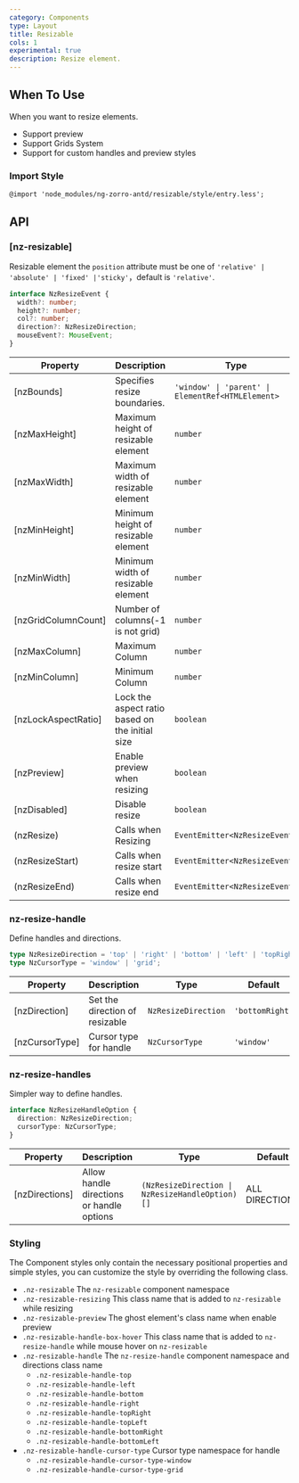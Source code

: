 ```yaml
---
category: Components
type: Layout
title: Resizable
cols: 1
experimental: true
description: Resize element.
---
```



## When To Use

When you want to resize elements.

- Support preview
- Support Grids System
- Support for custom handles and preview styles

### Import Style

```less
@import 'node_modules/ng-zorro-antd/resizable/style/entry.less';
```

## API

### [nz-resizable]

Resizable element the `position` attribute must be one of `'relative' | 'absolute' | 'fixed' |'sticky'`，default is `'relative'`.

```ts
interface NzResizeEvent {
  width?: number;
  height?: number;
  col?: number;
  direction?: NzResizeDirection;
  mouseEvent?: MouseEvent;
}
```

| Property            | Description                                     | Type                                              | Default  |
| ------------------- | ----------------------------------------------- | ------------------------------------------------- | -------- |
| [nzBounds]          | Specifies resize boundaries.                    | `'window' \| 'parent' \| ElementRef<HTMLElement>` | `parent` |
| [nzMaxHeight]       | Maximum height of resizable element             | `number`                                          | -        |
| [nzMaxWidth]        | Maximum width of resizable element              | `number`                                          | -        |
| [nzMinHeight]       | Minimum height of resizable element             | `number`                                          | `40`     |
| [nzMinWidth]        | Minimum width of resizable element              | `number`                                          | `40`     |
| [nzGridColumnCount] | Number of columns(-1 is not grid)               | `number`                                          | `-1`     |
| [nzMaxColumn]       | Maximum Column                                  | `number`                                          | -        |
| [nzMinColumn]       | Minimum Column                                  | `number`                                          | -        |
| [nzLockAspectRatio] | Lock the aspect ratio based on the initial size | `boolean`                                         | `false`  |
| [nzPreview]         | Enable preview when resizing                    | `boolean`                                         | `false`  |
| [nzDisabled]        | Disable resize                                  | `boolean`                                         | `false`  |
| (nzResize)          | Calls when Resizing                             | `EventEmitter<NzResizeEvent>`                     | -        |
| (nzResizeStart)     | Calls when resize start                         | `EventEmitter<NzResizeEvent>`                     | -        |
| (nzResizeEnd)       | Calls when resize end                           | `EventEmitter<NzResizeEvent>`                     | -        |

### nz-resize-handle

Define handles and directions.

```ts
type NzResizeDirection = 'top' | 'right' | 'bottom' | 'left' | 'topRight' | 'bottomRight' | 'bottomLeft' | 'topLeft';
type NzCursorType = 'window' | 'grid';
```

| Property       | Description                    | Type                | Default         |
| -------------- | ------------------------------ | ------------------- | --------------- |
| [nzDirection]  | Set the direction of resizable | `NzResizeDirection` | `'bottomRight'` |
| [nzCursorType] | Cursor type for handle         | `NzCursorType`      | `'window'`      |

### nz-resize-handles

Simpler way to define handles.

```ts
interface NzResizeHandleOption {
  direction: NzResizeDirection;
  cursorType: NzCursorType;
}
```

| Property       | Description                               | Type                                            | Default        |
| -------------- | ----------------------------------------- | ----------------------------------------------- | -------------- |
| [nzDirections] | Allow handle directions or handle options | `(NzResizeDirection \| NzResizeHandleOption)[]` | ALL DIRECTIONS |

### Styling

The Component styles only contain the necessary positional properties and simple styles, you can customize the style by overriding the following class.

- `.nz-resizable` The `nz-resizable` component namespace
- `.nz-resizable-resizing` This class name that is added to `nz-resizable` while resizing
- `.nz-resizable-preview` The ghost element's class name when enable preview
- `.nz-resizable-handle-box-hover` This class name that is added to `nz-resize-handle` while mouse hover on `nz-resizable`
- `.nz-resizable-handle` The `nz-resize-handle` component namespace and directions class name
  - `.nz-resizable-handle-top`
  - `.nz-resizable-handle-left`
  - `.nz-resizable-handle-bottom`
  - `.nz-resizable-handle-right`
  - `.nz-resizable-handle-topRight`
  - `.nz-resizable-handle-topLeft`
  - `.nz-resizable-handle-bottomRight`
  - `.nz-resizable-handle-bottomLeft`
- `.nz-resizable-handle-cursor-type` Cursor type namespace for handle
  - `.nz-resizable-handle-cursor-type-window`
  - `.nz-resizable-handle-cursor-type-grid`
